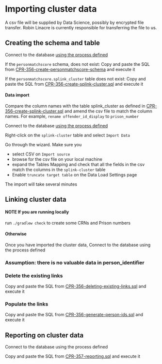# Importing cluster data
A csv file will be supplied by Data Science, possibly by encrypted file transfer. Robin Linacre is currently responsible for transferring the file to us.

## Creating the schema and table
Connect to the database [using the process defined](https://user-guide.cloud-platform.service.justice.gov.uk/documentation/other-topics/rds-external-access.html)

If the `personmatchscore` schema, does not exist:
Copy and paste the SQL from  [CPR-356-create-personmatchscore-schema](./CPR-356-create-personmatchscore-schema.sql) and execute it

If the `personmatchscore.splink_cluster` table does not exist:
Copy and paste the SQL from  [CPR-356-create-splink-cluster.sql](./CPR-356-create-splink-cluster.sql) and execute it

#### Data import

Compare the column names with the table splink_cluster as defined in [CPR-356-create-splink-cluster.sql](./CPR-356-create-splink-cluster.sql) and amend the csv file to match the column names. For example, `rename offender_id_display` to `prison_number`

Connect to the database [using the process defined](https://user-guide.cloud-platform.service.justice.gov.uk/documentation/other-topics/rds-external-access.html)

Right-click on the `splink-cluster` table and select `Import Data`

Go through the wizard. Make sure you
- select CSV on `Import source`
- browse for the csv file on your local machine
- expand the Tables Mapping and check that all the fields in the csv match the columns in the `splink-cluster` table
- Enable `truncate target table` on the Data Load Settings page

The import will take several minutes

## Linking cluster data
#### NOTE If you are running locally

run `./gradlew check` to create some CRNs and Prison numbers

#### Otherwise
Once you have imported the cluster data, 
Connect to the database using the process defined

### Assumption: there is no valuable data in person_identifier
### Delete the existing links
Copy and paste the SQL from  [CPR-356-deleting-existing-links.sql](./CPR-356-deleting-existing-links.sql) and execute it

### Populate the links
Copy and paste the SQL from  [CPR-356-generate-person-ids.sql](./CPR-356-generate-person-ids.sql) and execute it

## Reporting on cluster data

Connect to the database using the process defined

Copy and paste the SQL from  [CPR-357-reporting.sql](./CPR-357-reporting.sql) and execute it

